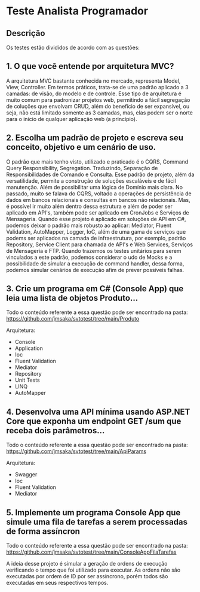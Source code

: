 # Teste Analista Programador

## Descrição

Os testes estão divididos de acordo com as questões:


## 1. O que você entende por arquitetura MVC?

A arquitetura MVC bastante conhecida no mercado, representa Model, View, Controller.
Em termos práticos, trata-se de uma padrão aplicado a 3 camadas: de visão, do modelo e de controle.
Esse tipo de arquitetura é muito comum para padronizar projetos web, permitindo a fácil segregação de coluções que envolvam CRUD, além do benefício de ser expansível, ou seja, não está limitado somente as 3 camadas, mas, elas podem ser o norte para o início de qualquer aplicação web (a princípio).

## 2. Escolha um padrão de projeto e escreva seu conceito, objetivo e um cenário de uso.

O padrão que mais tenho visto, utilizado e praticado é o CQRS, Command Query Responsibility, Segregation. Traduzindo, Separação de Responsibilidades de Comando e Consulta. Esse padrão de projeto, além da versatilidade, permite a construção de soluções escaláveis e de fácil manutenção. Além de possibilitar uma lógica de Domínio mais clara.
No passado, muito se falava do CQRS, voltado a operações de persistência de dados em bancos relacionais e consultas em bancos não relacionais. Mas, é possível ir muito além dentro dessa estrutura e além de poder ser aplicado em API's, também pode ser aplicado em CronJobs e Serviços de Mensageria.
Quando esse projeto é aplicado em soluções de API em C#, podemos deixar o padrão mais robusto ao aplicar:
Mediator, Fluent Validation, AutoMapper, Logger, IoC, além de uma gama de serviços que podems ser aplicados na camada de infraestrutura, por exemplo, padrão Repository, Service Client para chamada de API's e Web Services, Serviços de Mensageria e FTP.
Quando trazemos os testes unitários para serem vinculados a este padrão, podemos considerar o udo de Mocks e a possibilidade de simular a execução de command handler, dessa forma, podemos simular cenários de execução afim de prever possíveis falhas.

## 3. Crie um programa em C# (Console App) que leia uma lista de objetos Produto...

Todo o conteúdo referente a essa questão pode ser encontrado na pasta: https://github.com/jmsaka/svtotest/tree/main/Produto

Arquitetura:

- Console
- Application
- Ioc
- Fluent Validation
- Mediator
- Repository
- Unit Tests
- LINQ
- AutoMapper

## 4. Desenvolva uma API mínima usando ASP.NET Core que exponha um endpoint GET /sum que receba dois parâmetros...

Todo o conteúdo referente a essa questão pode ser encontrado na pasta: https://github.com/jmsaka/svtotest/tree/main/ApiParams

Arquitetura:

- Swagger
- Ioc
- Fluent Validation
- Mediator

## 5. Implemente um programa Console App que simule uma fila de tarefas a serem processadas de forma assíncron

Todo o conteúdo referente a essa questão pode ser encontrado na pasta: https://github.com/jmsaka/svtotest/tree/main/ConsoleAppFilaTarefas

A ideia desse projeto é simular a geração de ordens de execução verificando o tempo que foi utilizado para executar.
As ordens não são executadas por ordem de ID por ser assíncrono, porém todos são executadas em seus respectivos tempos.
